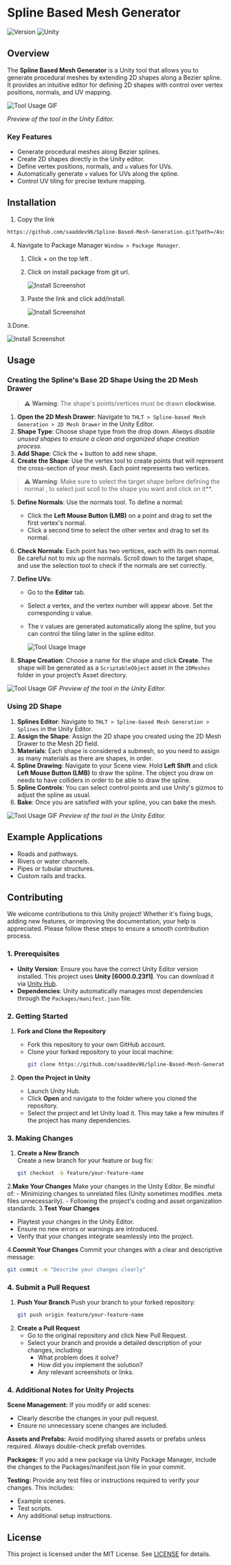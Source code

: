 # Spline Based Mesh Generator

![Version](https://img.shields.io/badge/version-1.0.0-blue)
![Unity](https://img.shields.io/badge/unity-2023.1%2B-green)

## Overview
The **Spline Based Mesh Generator** is a Unity tool that allows you to generate procedural meshes by extending 2D shapes along a Bezier spline. It provides an intuitive editor for defining 2D shapes with control over vertex positions, normals, and UV mapping.

  ![Tool Usage GIF](./Documentation/Images/Preview.gif)
  
  *Preview of the tool in the Unity Editor.*

### Key Features
- Generate procedural meshes along Bezier splines.
- Create 2D shapes directly in the Unity editor.
- Define vertex positions, normals, and `u` values for UVs.
- Automatically generate `v` values for UVs along the spline.
- Control UV tiling for precise texture mapping.

## Installation
1. Copy the link
```bash
https://github.com/saaddev96/Spline-Based-Mesh-Generation.git?path=/Assets/Core
```
4. Navigate to Package Manager `Window > Package Manager`.
   1. Click + on the top left .
   3. Click on install package from git url.
      
      ![Install Screenshot](./Documentation/Images/PackageManager.png)
      
   5. Paste the link and click add/install.
      
      ![Install Screenshot](./Documentation/Images/install.png)
      
3.Done.

 ![Install Screenshot](./Documentation/Images/tools.png)
 
## Usage
### Creating the Spline's Base 2D Shape Using the 2D Mesh Drawer

> ⚠️ **Warning**: The shape's points/vertices must be drawn **clockwise**.

1. **Open the 2D Mesh Drawer**: Navigate to `THLT > Spline-based Mesh Generation > 2D Mesh Drawer` in the Unity Editor.
2. **Shape Type**: Choose shape type from the drop down.
*Always disable unused shapes to ensure a clean and organized shape creation process.*
4. **Add Shape**: Click the + button to add new shape.
5. **Create the Shape**: Use the vertex tool to create points that will represent the cross-section of your mesh. Each point represents two vertices.

> ⚠️ **Warning**: Make sure to select the target shape before defining the normal , to select just scoll to the shape you want and click on it**.

5. **Define Normals**: Use the normals tool. To define a normal:
   - Click the **Left Mouse Button (LMB)** on a point and drag to set the first vertex's normal.
   - Click a second time to select the other vertex and drag to set its normal.
6. **Check Normals**: Each point has two vertices, each with its own normal. Be careful not to mix up the normals. Scroll down to the target shape, and use the selection tool to check if the normals are set correctly.
7. **Define UVs**:
   - Go to the **Editor** tab.
   - Select a vertex, and the vertex number will appear above. Set the corresponding `U` value.  
   - The `V` values are generated automatically along the spline, but you can control the tiling later in the spline editor.
     
     ![Tool Usage Image](./Documentation/Images/uvs.png)
     
8. **Shape Creation**: Choose a name for the shape and click **Create**. The shape will be generated as a `ScriptableObject` asset in the `2DMeshes` folder in your project’s Asset directory.

![Tool Usage GIF](./Documentation/Images/ShapeDrawer.gif)
*Preview of the tool in the Unity Editor.*

### Using 2D Shape

1. **Splines Editor**: Navigate to `THLT > Spline-based Mesh Generation > Splines` in the Unity Editor.
2. **Assign the Shape**: Assign the 2D shape you created using the 2D Mesh Drawer to the Mesh 2D field.
3. **Materials**: Each shape is considered a submesh, so you need to assign as many materials as there are shapes, in order.
4. **Spline Drawing**: Navigate to your Scene view. Hold **Left Shift** and click **Left Mouse Button (LMB)** to draw the spline. The object you draw on needs to have colliders in order to be able to draw the spline.
5. **Spline Controls**: You can select control points and use Unity's gizmos to adjust the spline as usual.
6. **Bake**: Once you are satisfied with your spline, you can bake the mesh.

![Tool Usage GIF](./Documentation/Images/SplinesEditor.gif)
*Preview of the tool in the Unity Editor.*

## Example Applications
- Roads and pathways.
- Rivers or water channels.
- Pipes or tubular structures.
- Custom rails and tracks.

## Contributing

We welcome contributions to this Unity project! Whether it's fixing bugs, adding new features, or improving the documentation, your help is appreciated. Please follow these steps to ensure a smooth contribution process.

### 1. Prerequisites
- **Unity Version**: Ensure you have the correct Unity Editor version installed. This project uses **Unity [6000.0.23f1]**. You can download it via [Unity Hub](https://unity.com/).
- **Dependencies**: Unity automatically manages most dependencies through the `Packages/manifest.json` file.

### 2. Getting Started
1. **Fork and Clone the Repository**  
   - Fork this repository to your own GitHub account.  
   - Clone your forked repository to your local machine:  
     ```bash
     git clone https://github.com/saaddev96/Spline-Based-Mesh-Generation.git
     ```

2. **Open the Project in Unity**  
   - Launch Unity Hub.  
   - Click **Open** and navigate to the folder where you cloned the repository.  
   - Select the project and let Unity load it. This may take a few minutes if the project has many dependencies.

### 3. Making Changes

1. **Create a New Branch**  
   Create a new branch for your feature or bug fix:
   ```bash
   git checkout -b feature/your-feature-name
    ```
2.**Make Your Changes** 
   Make your changes in the Unity Editor. Be mindful of:
     - Minimizing changes to unrelated files (Unity sometimes modifies .meta files unnecessarily).
     - Following the project's coding and asset organization standards.
3.**Test Your Changes** 
  - Playtest your changes in the Unity Editor.
  - Ensure no new errors or warnings are introduced.
  - Verify that your changes integrate seamlessly into the project.

4.**Commit Your Changes** 
  Commit your changes with a clear and descriptive message:
  ```bash
  git commit -m "Describe your changes clearly"
  ```

### 4. Submit a Pull Request

1. **Push Your Branch**
   Push your branch to your forked repository:
   ```bash
   git push origin feature/your-feature-name
   ```
2. **Create a Pull Request**
   - Go to the original repository and click New Pull Request.
   - Select your branch and provide a detailed description of your changes, including:
      - What problem does it solve?
      - How did you implement the solution?
      - Any relevant screenshots or links.
   
### 4. Additional Notes for Unity Projects

**Scene Management:**
If you modify or add scenes:

   - Clearly describe the changes in your pull request.
   - Ensure no unnecessary scene changes are included.

**Assets and Prefabs:**
Avoid modifying shared assets or prefabs unless required.
Always double-check prefab overrides.

**Packages:**
If you add a new package via Unity Package Manager, include the changes to the Packages/manifest.json file in your commit.

**Testing:**
Provide any test files or instructions required to verify your changes. This includes:

   - Example scenes.
   - Test scripts.
   - Any additional setup instructions.

## License
This project is licensed under the MIT License. See [LICENSE](./LICENSE.md) for details.
